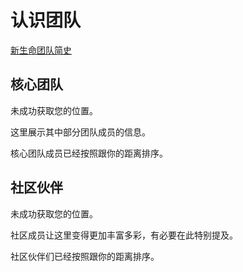 # 认识团队

[新生命团队简史](./brief-history-of-team.html)

<div id="team-members">
  <div class="team">
    <h2 id="the-core-team">
      核心团队
    </h2>
    <p v-if="errorGettingLocation" class="tip">
      未成功获取您的位置。
    </p>
    <p>
      这里展示其中部分团队成员的信息。
    </p>
    <p v-if="userPosition" class="success">
      核心团队成员已经按照跟你的距离排序。
    </p>
    <vuer-profile
      v-for="profile in sortedTeam"
      :key="profile.github"
      :profile="profile"
      :title-visible="titleVisible"
    ></vuer-profile>
  </div>
  <div class="team">
    <h2 id="community-partners">
      社区伙伴
    </h2>
    <p v-if="errorGettingLocation" class="tip">
      未成功获取您的位置。
    </p>
    <p>
      社区成员让这里变得更加丰富多彩，有必要在此特别提及。
    </p>
    <p v-if="userPosition" class="success">
      社区伙伴们已经按照跟你的距离排序。
    </p>
    <vuer-profile
      v-for="profile in sortedPartners"
      :key="profile.github"
      :profile="profile"
      :title-visible="titleVisible"
    ></vuer-profile>
  </div>
</div>

<script>
import '../.vuepress/public/styles/team.css'
import cityCoordsFor from '../.vuepress/public/data/cityCoordsFor.js'
import teamData from '../.vuepress/public/data/team.js'
import shuffle from '../.vuepress/public/methods/shuffle.js'

let team =  teamData.team
let partners =  teamData.partners

  export default {
    data () {
        return {
            team: team,
            partners: shuffle(partners),
            geolocationSupported: false,
            isSorting: false,
            errorGettingLocation: false,
            userPosition: null,
            useMiles: false,
            konami: {
              position: 0,
              code: [38, 38, 40, 40, 37, 39, 37, 39, 66, 65]
            }
      }
    },
    computed: {
      sortedTeam: function () {
        return this.sortVuersByDistance(this.team)
      },
      sortedPartners: function () {
        return this.sortVuersByDistance(this.partners)
      },
      titleVisible: function () {
        return this.konami.code.length === this.konami.position
      }
    },
    created: function () {
      var nav = window.navigator
      if ('geolocation' in nav) {
        this.geolocationSupported = true
        var imperialLanguageCodes = [
          'en-US', 'en-MY', 'en-MM', 'en-BU', 'en-LR', 'my', 'bu'
        ]
        if (imperialLanguageCodes.indexOf(nav.language) !== -1) {
          this.useMiles = true
        }
      }
      document.addEventListener('keydown', this.konamiKeydown)
    },
    beforeDestroy: function () {
      document.removeEventListener('keydown', this.konamiKeydown)
    },
    methods: {
      sortVuersByDistance: function (vuers) {
        var vm = this
        if (!vm.userPosition) return vuers
        var vuersWithDistances = vuers.map(function (vuer) {
          var cityCoords = cityCoordsFor[vuer.city]
          return Object.assign({}, vuer, {
            distanceInKm: getDistanceFromLatLonInKm(
              vm.userPosition.coords.latitude,
              vm.userPosition.coords.longitude,
              cityCoords[0],
              cityCoords[1]
            )
          })
        })
        vuersWithDistances.sort(function (a, b) {
          return (
            a.distanceInKm -
            b.distanceInKm
          )
        })
        return vuersWithDistances
      },
      konamiKeydown: function (event) {
        if (this.titleVisible) {
          return
        }

        if (event.keyCode !== this.konami.code[this.konami.position++]) {
          this.konami.position = 0
        }
      }
    }
  }



  /**
  * Calculates great-circle distances between the two points – that is, the shortest distance over the earth’s surface – using the Haversine formula.
  * @param {Number} lat1 The latitude of the 1st location.
  * @param {Number} lon1 The longitute of the 1st location.
  * @param {Number} lat2 The latitude of the 2nd location.
  * @param {Number} lon2 The longitute of the 2nd location.
  */
  function getDistanceFromLatLonInKm(lat1,lon1,lat2,lon2) {
    var R = 6371 // Radius of the earth in km
    var dLat = deg2rad(lat2-lat1)  // deg2rad below
    var dLon = deg2rad(lon2-lon1)
    var a =
      Math.sin(dLat/2) * Math.sin(dLat/2) +
      Math.cos(deg2rad(lat1)) * Math.cos(deg2rad(lat2)) *
      Math.sin(dLon/2) * Math.sin(dLon/2)
    var c = 2 * Math.atan2(Math.sqrt(a), Math.sqrt(1-a))
    var d = R * c // Distance in km
    return d
  }

  function deg2rad(deg) {
    return deg * (Math.PI/180)
  }

  function kmToMi (km) {
    return km * 0.62137
  }

  function roundDistance (num) {
    return Number(Math.ceil(num).toPrecision(2))
  }
</script>
